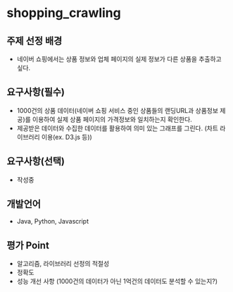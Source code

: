 # shopping_crawling

## 주제 선정 배경
- 네이버 쇼핑에서는 상품 정보와 업체 페이지의 실제 정보가 다른 상품을 추출하고 싶다.

## 요구사항(필수)
- 1000건의 상품 데이터(네이버 쇼핑 서비스 중인 상품들의 랜딩URL과 상품정보 제공)를 이용하여 실제 상품 페이지의 가격정보와 일치하는지 확인한다.
- 제공받은 데이터와 수집한 데이터를 활용하여 의미 있는 그래프를 그린다. (차트 라이브러리 이용(ex. D3.js 등))

## 요구사항(선택)
- 작성중

## 개발언어
- Java, Python, Javascript

## 평가 Point
- 알고리즘, 라이브러리 선정의 적절성
- 정확도
- 성능 개선 사항 (1000건의 데이터가 아닌 1억건의 데이터도 분석할 수 있는지?)
